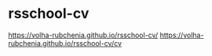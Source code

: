 # rsschool-cv
https://volha-rubchenia.github.io/rsschool-cv/
https://volha-rubchenia.github.io/rsschool-cv/cv
